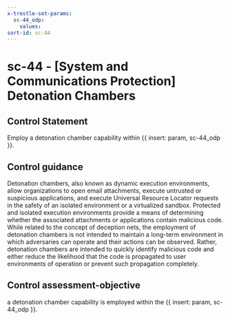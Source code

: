 ```yaml
---
x-trestle-set-params:
  sc-44_odp:
    values:
sort-id: sc-44
---
```


# sc-44 - \[System and Communications Protection\] Detonation Chambers

## Control Statement

Employ a detonation chamber capability within {{ insert: param, sc-44_odp }}.

## Control guidance

Detonation chambers, also known as dynamic execution environments, allow organizations to open email attachments, execute untrusted or suspicious applications, and execute Universal Resource Locator requests in the safety of an isolated environment or a virtualized sandbox. Protected and isolated execution environments provide a means of determining whether the associated attachments or applications contain malicious code. While related to the concept of deception nets, the employment of detonation chambers is not intended to maintain a long-term environment in which adversaries can operate and their actions can be observed. Rather, detonation chambers are intended to quickly identify malicious code and either reduce the likelihood that the code is propagated to user environments of operation or prevent such propagation completely.

## Control assessment-objective

a detonation chamber capability is employed within the {{ insert: param, sc-44_odp }}.
